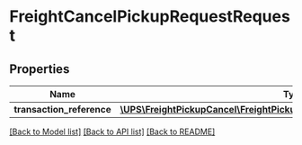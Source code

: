 # FreightCancelPickupRequestRequest

## Properties
Name | Type | Description | Notes
------------ | ------------- | ------------- | -------------
**transaction_reference** | [**\UPS\FreightPickupCancel\FreightPickupCancel\RequestTransactionReference**](RequestTransactionReference.md) |  | [optional] 

[[Back to Model list]](../../README.md#documentation-for-models) [[Back to API list]](../../README.md#documentation-for-api-endpoints) [[Back to README]](../../README.md)

